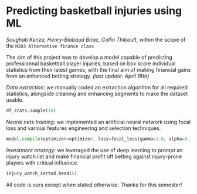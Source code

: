 # Predicting basketball injuries using ML
*Soughati Kenza, Henry-Biabaud Briac, Collin Thibault*, within the scope of the ```M203 Alternative finance class```

The aim of this project was to develop a model capable of predicting professionnal basketball player injuries, based on box score individual statistics from their latest games, with the final aim of making financial gains from an enhanced betting strategy. *(last update: April 18th)*


*Data extraction*: we manually coded an extraction algorithm for all required statistics, alongside cleaning and enhancing segments to make the dataset usable.

```python
df_stats.sample(10)
```

*Neural nets training*: we implemented an artificial neural network using focal loss and various features engineering and selection techniques.

```python
model.compile(optimizer=optimizer, loss=focal_loss(gamma=2.0, alpha=0.25), metrics=[AUC()])
```

*Investment strategy*: we leveraged the use of deep learning to prompt an injury watch list and make financial profit off betting against injury-prone players with critical influence.

```python
injury_watch_sorted.head(5)
```

All code is ours except when stated otherwise. Thanks for this semester!
